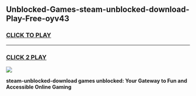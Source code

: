 
## Unblocked-Games-steam-unblocked-download-Play-Free-oyv43
<h3>
<a href="https://premium76.site?title=steam-unblocked-download&ref=20M">CLICK TO PLAY</a></h3>
<hr>

<h3>
<a href="https://premium76.site?title=steam-unblocked-download&ref=20M">CLICK 2 PLAY</a>
  
</h3>

<a href="https://premium76.site?title=steam-unblocked-download&ref=19M"><img src="https://clearcache.store/games.png"></a>


**steam-unblocked-download games unblocked: Your Gateway to Fun and Accessible Online Gaming**
